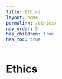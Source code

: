 ```yaml
---
title: Ethics
layout: home
permalink: /ethics/
nav_order: 5
has_children: true
has_toc: true
---
```


# Ethics
